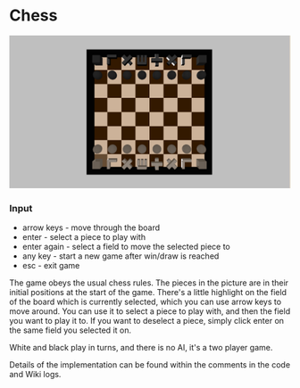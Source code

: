 # Chess
![Chessboard](https://github.com/MATF-RG18/RG136-chess/blob/66046f6bf8325de12de2f645c2a1c88298d5e8d5/Screenshots/04%20Light%20and%20Materials%20Adjusted.png?raw=true)

### Input

- arrow keys - move through the board
- enter - select a piece to play with
- enter again - select a field to move the selected piece to
- any key - start a new game after win/draw is reached
- esc - exit game

The game obeys the usual chess rules. The pieces in the picture are in their initial positions at the start of the game. There's a little highlight on the field of the board which is currently selected, which you can use arrow keys to move around. You can use it to select a piece to play with, and then the field you want to play it to. If you want to deselect a piece, simply click enter on the same field you selected it on.

White and black play in turns, and there is no AI, it's a two player game.

Details of the implementation can be found within the comments in the code and Wiki logs.
